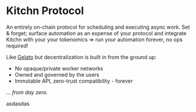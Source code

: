 # Kitchn Protocol

An entirely on-chain protocol for scheduling and executing async work. Set & forget; surface automation as an expense of your protocol and integrate Kitchn with your your tokenomics => run your automation forever, no ops required!

Like [Gelato](https://docs.gelato.network/introduction/what-is-gelato) but decentralization is built in from the ground up:

- No opaque/private worker networks
- Owned and governed by the users
- Immutable API, zero-trust compatibility - forever

_... from day zero._

asdasdas
